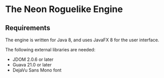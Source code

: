 # The Neon Roguelike Engine

## Requirements
The engine is written for Java 8, and uses JavaFX 8 for the user interface. 

The following external libraries are needed:
* JDOM 2.0.6 or later
* Guava 21.0 or later
* DejaVu Sans Mono font
